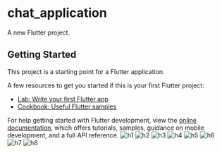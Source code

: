 # chat_application

A new Flutter project.

## Getting Started

This project is a starting point for a Flutter application.

A few resources to get you started if this is your first Flutter project:

- [Lab: Write your first Flutter app](https://docs.flutter.dev/get-started/codelab)
- [Cookbook: Useful Flutter samples](https://docs.flutter.dev/cookbook)

For help getting started with Flutter development, view the
[online documentation](https://docs.flutter.dev/), which offers tutorials,
samples, guidance on mobile development, and a full API reference.
![h1](https://user-images.githubusercontent.com/76428053/227645902-c92d693a-9b2d-4f98-aabf-78c61acb331c.jpg)
![h2](https://user-images.githubusercontent.com/76428053/227645912-8582e6bc-e80b-4e9c-8f42-4cb35145bc9a.jpg)
![h3](https://user-images.githubusercontent.com/76428053/227645934-ee1bf7b3-34d2-4ada-817d-2b8996363036.jpg)
![h4](https://user-images.githubusercontent.com/76428053/227645938-951b4e2d-4000-44b4-9fb6-4057fc02cd61.jpg)
![h5](https://user-images.githubusercontent.com/76428053/227645947-36a4427f-dd76-4ca4-af3f-f395bc796144.jpg)
![h6](https://user-images.githubusercontent.com/76428053/227645956-7fa81539-fa32-41ee-aa24-834e3536a440.jpg)
![h7](https://user-images.githubusercontent.com/76428053/227645960-388ce408-b9ba-4d90-91ed-70efd9c56c34.jpg)
![h8](https://user-images.githubusercontent.com/76428053/227645978-42dc9078-8640-45f6-a1d0-8f6c3acbcd61.jpg)

